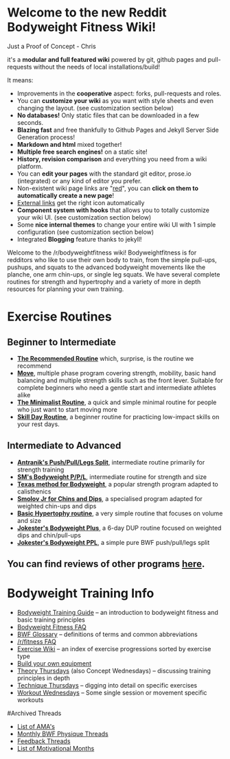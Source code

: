 # Welcome to the new Reddit Bodyweight Fitness Wiki!
Just a Proof of Concept - Chris

it's a **modular and full featured wiki** powered by git, github pages and pull-requests without the needs of local installations/build! 

It means: 

* Improvements in the **cooperative** aspect: forks, pull-requests and roles.
* You can **customize your wiki** as you want with style sheets and even changing the layout. (see customization section below) 
* **No databases!** Only static files that can be downloaded in a few seconds.
* **Blazing fast** and free thankfully to Github Pages and Jekyll Server Side Generation process!
* **Markdown and html** mixed together!
* **Multiple free search engines!** on a static site!
* **History, revision comparison** and everything you need from a wiki platform.
* You can **edit your pages** with the standard git editor, prose.io (integrated) or any kind of editor you prefer.
* Non-existent wiki page links are "[red](wiki/red.md)", you can **click on them to automatically create a new page**!
* [External links](http://www.google.it) get the right icon automatically
* **Component system with hooks** that allows you to totally customize your wiki UI. (see customization section below) 
* Some **nice internal themes** to change your entire wiki UI with 1 simple configuration (see customization section below)
* Integrated **Blogging** feature thanks to jekyll!

Welcome to the /r/bodyweightfitness wiki! Bodyweightfitness is for redditors who like to use their own body to train, from the simple pull-ups, pushups, and squats to the advanced bodyweight movements like the planche, one arm chin-ups, or single leg squats. We have several complete routines for strength and hypertrophy and a variety of more in depth resources for planning your own training.

# Exercise Routines
## Beginner to Intermediate
* **[The Recommended Routine](https://www.reddit.com/r/bodyweightfitness/wiki/kb/recommended_routine)** which, surprise, is the routine we recommend
* **[Move](https://www.reddit.com/r/bodyweightfitness/wiki/move)**, multiple phase program covering strength, mobility, basic hand balancing and multiple strength skills such as the front lever. Suitable for complete beginners who need a gentle start and intermediate athletes alike
* **[The Minimalist Routine](https://www.reddit.com/r/bodyweightfitness/wiki/minroutine)**, a quick and simple minimal routine for people who just want to start moving more
* [**Skill Day Routine**](https://www.reddit.com/r/bodyweightfitness/wiki/kb/skillday), a beginner routine for practicing low-impact skills on your rest days.

## Intermediate to Advanced
* **[Antranik's Push/Pull/Legs Split](http://antranik.org/bodyweight-training/)**, intermediate routine primarily for strength training
* **[SM's Bodyweight P/P/L](https://www.reddit.com/r/bodyweightfitness/wiki/sm/ppl)**, intermediate routine for strength and size
* **[Texas method for Bodyweight](https://www.reddit.com/r/bodyweightfitness/comments/3dhxyk/concept_wednesday_adapting_the_texas_method/)**, a popular strength program adapted to calisthenics
* **[Smolov Jr for Chins and Dips](https://www.reddit.com/r/bodyweightfitness/comments/3e70kx/concept_wednesday_smolov_jr_for_weighted_chins/)**, a specialised program adapted for weighted chin-ups and dips 
* **[Basic Hypertophy routine](https://www.reddit.com/r/bodyweightfitness/comments/821o5o/bobs_basic_bwf_bhypertrophy_broutine/)**, a very simple routine that focuses on volume and size
* **[Jokester's Bodyweight Plus](https://www.reddit.com/r/bodyweightfitness/wiki/bwplus)**, a 6-day DUP routine focused on weighted dips and chin/pull-ups
* **[Jokester's Bodyweight PPL](https://www.reddit.com/r/bodyweightfitness/wiki/move/phase5/bwppl)**, a simple pure BWF push/pull/legs split

## You can find reviews of other programs [here](https://www.reddit.com/r/bodyweightfitness/wiki/kb/program_reviews).

# Bodyweight Training Info
* [Bodyweight Training Guide](/r/bodyweightfitness/wiki/training_guide) – an introduction to bodyweight fitness and basic training principles
* [Bodyweight Fitness FAQ](/r/bodyweightfitness/wiki/faq)
* [BWF Glossary](https://www.reddit.com/r/bodyweightfitness/wiki/kb/glossary) – definitions of terms and common abbreviations
* [/r/fitness FAQ](/r/fitness/wiki/faq)
* [Exercise Wiki](http://www.reddit.com/r/bodyweightfitness/wiki/playground) – an index of exercise progressions sorted by exercise type
* [Build your own equipment](https://www.reddit.com/r/bodyweightfitness/wiki/diy)
* [Theory Thursdays](http://www.reddit.com/r/bodyweightfitness/wiki/weekly/conceptwednesday) (also Concept Wednesdays) – discussing training principles in depth
* [Technique Thursdays](http://www.reddit.com/r/bodyweightfitness/wiki/weekly/techniquethursday) – digging into detail on specific exercises
* [Workout Wednesdays](http://www.reddit.com/r/bodyweightfitness/wiki/weekly/workoutwednesday) – Some single session or movement specific workouts


#Archived Threads
* [List of AMA's](http://www.reddit.com/r/bodyweightfitness/wiki/past_amas)
* [Monthly BWF Physique Threads](https://www.reddit.com/r/bodyweightfitness/search?q=Monthly+BWF+Physique+Thread+for&restrict_sr=on&sort=relevance&t=all)
* [Feedback Threads](https://www.reddit.com/r/bodyweightfitness/search?q=bodyweightfitness+feedback+thread)
* [List of Motivational Months](https://www.reddit.com/r/bodyweightfitness/wiki/mm)
